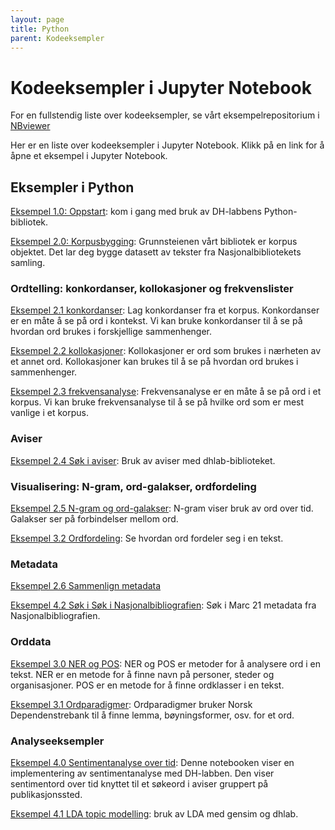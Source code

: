```yaml
---
layout: page
title: Python
parent: Kodeeksempler
---
```


# Kodeeksempler i Jupyter Notebook

For en fullstendig liste over kodeeksempler, se vårt eksempelrepositorium i [NBviewer](https://nbviewer.org/github/NationalLibraryOfNorway/digital_tekstanalyse/tree/main/)

Her er en liste over kodeeksempler i Jupyter Notebook. Klikk på en link for å åpne et eksempel i Jupyter Notebook.

## Eksempler i Python

[Eksempel 1.0: Oppstart](https://nbviewer.org/github/NationalLibraryOfNorway/digital_tekstanalyse/blob/main/1.0.Oppstart.ipynb): kom i gang med bruk av DH-labbens Python-bibliotek.

[Eksempel 2.0: Korpusbygging](https://nbviewer.org/github/NationalLibraryOfNorway/digital_tekstanalyse/blob/main/1.0.Oppstart.ipynb): Grunnsteienen vårt bibliotek er korpus objektet. Det lar deg bygge datasett av tekster fra Nasjonalbibliotekets samling.


### Ordtelling: konkordanser, kollokasjoner og frekvenslister
[Eksempel 2.1 konkordanser](https://nbviewer.org/github/NationalLibraryOfNorway/digital_tekstanalyse/blob/main/2.1.Konkordans.ipynb): Lag konkordanser fra et korpus. Konkordanser er en måte å se på ord i kontekst. Vi kan bruke konkordanser til å se på hvordan ord brukes i forskjellige sammenhenger.

[Eksempel 2.2 kollokasjoner](https://nbviewer.org/github/NationalLibraryOfNorway/digital_tekstanalyse/blob/main/2.2.Kollokasjoner.ipynb): Kollokasjoner er ord som brukes i nærheten av et annet ord. Kollokasjoner kan brukes til å se på hvordan ord brukes i sammenhenger.

[Eksempel 2.3 frekvensanalyse](https://nbviewer.org/github/NationalLibraryOfNorway/digital_tekstanalyse/blob/main/2.3.Frekvensanalyse.ipynb): Frekvensanalyse er en måte å se på ord i et korpus. Vi kan bruke frekvensanalyse til å se på hvilke ord som er mest vanlige i et korpus.

### Aviser
[Eksempel 2.4 Søk i aviser](https://nbviewer.org/github/NationalLibraryOfNorway/digital_tekstanalyse/blob/main/2.4.S%C3%B8k_i_aviser.ipynb): Bruk av aviser med dhlab-biblioteket.


### Visualisering: N-gram, ord-galakser, ordfordeling
[Eksempel 2.5 N-gram og ord-galakser](https://nbviewer.org/github/NationalLibraryOfNorway/digital_tekstanalyse/blob/main/2.5.n-gram_og_galakser.ipynb): N-gram viser bruk av ord over tid. Galakser ser på forbindelser mellom ord.

[Eksempel 3.2 Ordfordeling](https://nbviewer.org/github/NationalLibraryOfNorway/digital_tekstanalyse/blob/main/3.2.dispersion.ipynb): Se hvordan ord fordeler seg i en tekst.


### Metadata
[Eksempel 2.6 Sammenlign metadata](https://nbviewer.org/github/NationalLibraryOfNorway/digital_tekstanalyse/blob/main/2.6.sammenlign_metadata.ipynb)

[Eksempel 4.2 Søk i Søk i Nasjonalbibliografien](https://nbviewer.org/github/NationalLibraryOfNorway/digital_tekstanalyse/blob/main/4.2.natbib_query.ipynb): Søk i Marc 21 metadata fra Nasjonalbibliografien.

### Orddata
[Eksempel 3.0 NER og POS](https://nbviewer.org/github/NationalLibraryOfNorway/digital_tekstanalyse/blob/main/3.0.ner_og_pos.ipynb): NER og POS er metoder for å analysere ord i en tekst. NER er en metode for å finne navn på personer, steder og organisasjoner. POS er en metode for å finne ordklasser i en tekst.

[Eksempel 3.1 Ordparadigmer](https://nbviewer.org/github/NationalLibraryOfNorway/digital_tekstanalyse/blob/main/3.1.ordparadigmer.ipynb): Ordparadigmer bruker Norsk Dependenstrebank til å finne lemma, bøyningsformer, osv. for et ord.


### Analyseeksempler
[Eksempel 4.0 Sentimentanalyse over tid](https://nbviewer.org/github/NationalLibraryOfNorway/digital_tekstanalyse/blob/main/4.0.sentiment_analysis_timeseries.ipynb): Denne notebooken viser en implementering av sentimentanalyse med DH-labben. Den viser sentimentord over tid knyttet til et søkeord i aviser gruppert på publikasjonssted.

[Eksempel 4.1  LDA topic modelling](https://nbviewer.org/github/NationalLibraryOfNorway/digital_tekstanalyse/blob/main/4.1.topic_modelling_with_LDA.ipynb): bruk av LDA med gensim og dhlab.